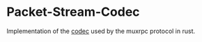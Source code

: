 # Packet-Stream-Codec

Implementation of the [codec](https://github.com/dominictarr/packet-stream-codec) used by the muxrpc protocol in rust.